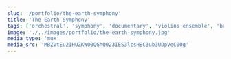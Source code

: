 ```yaml
---
slug: '/portfolio/the-earth-symphony'
title: 'The Earth Symphony'
tags: ['orchestral', 'symphony', 'documentary', 'violins ensemble', 'brass', 'epic']
image: './../images/portfolio/the-earth-symphony.jpg'
media_type: 'mux'
media_src: 'MBZVtEu2IHUZKW00QGhQ023IES3lcsHBC3ub3UDpVeC00g'
---
```

